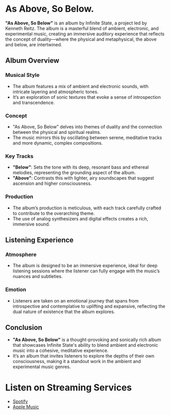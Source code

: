 # As Above, So Below.


**"As Above, So Below"** is an album by Infinite State, a project led by Kenneth Reitz. The album is a masterful blend of ambient, electronic, and experimental music, creating an immersive auditory experience that reflects the concept of duality—where the physical and metaphysical, the above and below, are intertwined.

## Album Overview

### Musical Style
- The album features a mix of ambient and electronic sounds, with intricate layering and atmospheric tones.
- It’s an exploration of sonic textures that evoke a sense of introspection and transcendence.

### Concept
- "As Above, So Below" delves into themes of duality and the connection between the physical and spiritual realms.
- The music mirrors this by oscillating between serene, meditative tracks and more dynamic, complex compositions.

### Key Tracks
- **"Below"**: Sets the tone with its deep, resonant bass and ethereal melodies, representing the grounding aspect of the album.
- **"Above"**: Contrasts this with lighter, airy soundscapes that suggest ascension and higher consciousness.

### Production
- The album’s production is meticulous, with each track carefully crafted to contribute to the overarching theme.
- The use of analog synthesizers and digital effects creates a rich, immersive sound.

## Listening Experience

### Atmosphere
- The album is designed to be an immersive experience, ideal for deep listening sessions where the listener can fully engage with the music’s nuances and subtleties.

### Emotion
- Listeners are taken on an emotional journey that spans from introspective and contemplative to uplifting and expansive, reflecting the dual nature of existence that the album explores.

## Conclusion
- **"As Above, So Below"** is a thought-provoking and sonically rich album that showcases Infinite State's ability to blend ambient and electronic music into a cohesive, meditative experience.
- It’s an album that invites listeners to explore the depths of their own consciousness, making it a standout work in the ambient and experimental music genres.

# Listen on Streaming Services

- [Spotify](https://open.spotify.com/album/3DH7kyV3oRhvfp5mDzZtXh)
- [Apple Music](hhttps://music.apple.com/us/album/as-above-so-below/1440343978)
